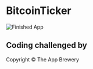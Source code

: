 # BitcoinTicker

![Finished App](http://i.giphy.com/l0HlQGzz2MQCKIBI4.gif)

## Coding challenged by
Copyright © The App Brewery

